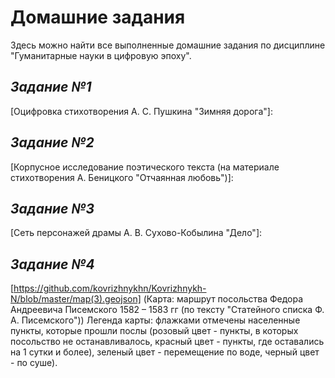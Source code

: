 # **Домашние задания**
Здесь можно найти все выполненные домашние задания по дисциплине "Гуманитарные науки в цифровую эпоху".

## *Задание №1*
[Оцифровка стихотворения А. С. Пушкина "Зимняя дорога"]:

## *Задание №2*
[Корпусное исследование поэтического текста (на материале стихотворения А. Беницкого "Отчаянная любовь")]: 

## *Задание №3*
[Сеть персонажей драмы А. В. Сухово-Кобылина "Дело"]: 

## *Задание №4*
[https://github.com/kovrizhnykhn/Kovrizhnykh-N/blob/master/map(3).geojson]  (Карта: маршрут посольства Федора Андреевича Писемского 1582 – 1583 гг (по тексту "Статейного списка Ф. А. Писемского")) 
Легенда карты: флажками отмечены населенные пункты, которые прошли послы (розовый цвет - пункты, в которых посольство не останавливалось, красный цвет - пункты, где оставались на 1 сутки и более), зеленый цвет - перемещение по воде, черный цвет - по суше).
